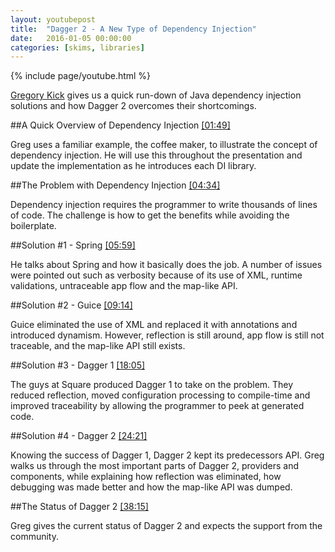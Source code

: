 ```yaml
---
layout: youtubepost
title:  "Dagger 2 - A New Type of Dependency Injection"
date:   2016-01-05 00:00:00
categories: [skims, libraries]
---
```


{% include page/youtube.html %}
<script>
function onYouTubeIframeAPIReady() {
  player = new YT.Player('video_container', {
    height: '390',
    width: '640',
    videoId: 'oK_XtfXPkqw'
  });
}
</script>

[Gregory Kick](https://twitter.com/gk5885) gives us a quick run-down of Java dependency injection solutions and how Dagger 2 overcomes their shortcomings.

##A Quick Overview of Dependency Injection [[01:49]](javascript:jumpTo(109);)

Greg uses a familiar example, the coffee maker, to illustrate the concept of dependency injection. He will use this throughout the presentation and update the implementation as he introduces each DI library.

##The Problem with Dependency Injection [[04:34]](javascript:jumpTo(274);)

Dependency injection requires the programmer to write thousands of lines of code. The challenge is how to get the benefits while avoiding the boilerplate.

##Solution #1 - Spring [[05:59]](javascript:jumpTo(359);)

He talks about Spring and how it basically does the job. A number of issues were pointed out such as verbosity because of its use of XML, runtime validations, untraceable app flow and the map-like API.

##Solution #2 - Guice [[09:14]](javascript:jumpTo(554);)

Guice eliminated the use of XML and replaced it with annotations and introduced dynamism. However, reflection is still around, app flow is still not traceable, and the map-like API still exists.

##Solution #3 - Dagger 1 [[18:05]](javascript:jumpTo(1085);)

The guys at Square produced Dagger 1 to take on the problem. They reduced reflection, moved configuration processing to compile-time and improved traceability by allowing the programmer to peek at generated code.

##Solution #4 - Dagger 2 [[24:21]](javascript:jumpTo(1461);)

Knowing the success of Dagger 1, Dagger 2 kept its predecessors API. Greg walks us through the most important parts of Dagger 2, providers and components, while explaining how reflection was eliminated, how debugging was made better and how the map-like API was dumped.

##The Status of Dagger 2 [[38:15]](javascript:jumpTo(2295);)

Greg gives the current status of Dagger 2 and expects the support from the community.
